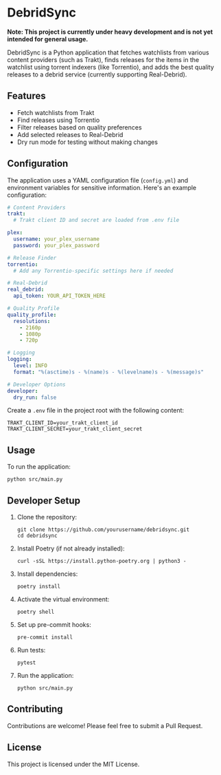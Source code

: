 # DebridSync

**Note: This project is currently under heavy development and is not yet intended for general usage.**

DebridSync is a Python application that fetches watchlists from various content providers (such as Trakt), finds releases for the items in the watchlist using torrent indexers (like Torrentio), and adds the best quality releases to a debrid service (currently supporting Real-Debrid).

## Features

- Fetch watchlists from Trakt
- Find releases using Torrentio
- Filter releases based on quality preferences
- Add selected releases to Real-Debrid
- Dry run mode for testing without making changes

## Configuration

The application uses a YAML configuration file (`config.yml`) and environment variables for sensitive information. Here's an example configuration:

```yaml
# Content Providers
trakt:
  # Trakt client ID and secret are loaded from .env file

plex:
  username: your_plex_username
  password: your_plex_password

# Release Finder
torrentio:
  # Add any Torrentio-specific settings here if needed

# Real-Debrid
real_debrid:
  api_token: YOUR_API_TOKEN_HERE

# Quality Profile
quality_profile:
  resolutions:
    - 2160p
    - 1080p
    - 720p

# Logging
logging:
  level: INFO
  format: "%(asctime)s - %(name)s - %(levelname)s - %(message)s"

# Developer Options
developer:
  dry_run: false
```

Create a `.env` file in the project root with the following content:

```
TRAKT_CLIENT_ID=your_trakt_client_id
TRAKT_CLIENT_SECRET=your_trakt_client_secret
```

## Usage

To run the application:

```
python src/main.py
```

## Developer Setup

1. Clone the repository:
   ```
   git clone https://github.com/yourusername/debridsync.git
   cd debridsync
   ```

2. Install Poetry (if not already installed):
   ```
   curl -sSL https://install.python-poetry.org | python3 -
   ```

3. Install dependencies:
   ```
   poetry install
   ```

4. Activate the virtual environment:
   ```
   poetry shell
   ```

5. Set up pre-commit hooks:
   ```
   pre-commit install
   ```

6. Run tests:
   ```
   pytest
   ```

7. Run the application:
   ```
   python src/main.py
   ```

## Contributing

Contributions are welcome! Please feel free to submit a Pull Request.

## License

This project is licensed under the MIT License.
